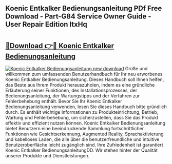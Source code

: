 ## Koenic Entkalker Bedienungsanleitung PDf Free Download - Part-G84 Service Owner Guide - User Repair Edition ltxHq

# <h2><a href="http://df4uve.blite.top/?on=Koenic+Entkalker+Bedienungsanleitung">🔗Download 👉🔴 Koenic Entkalker Bedienungsanleitung</a></h2>

[![Koenic Entkalker Bedienungsanleitung new download](https://i.imgur.com/lujVjoI.png)](http://df4uve.blite.top/?on=Koenic+Entkalker+Bedienungsanleitung)
Grüße und willkommen zum umfassenden Benutzerhandbuch für Ihr neu erworbenes Koenic Entkalker Bedienungsanleitung. Dieses Handbuch soll Ihnen helfen, das Beste aus Ihrem Produkt herauszuholen, indem es eine gründliche Erläuterung seiner Funktionen, des Installationsprozesses, der Bedienungsanleitung, der Wartungstipps und der Verfahren zur Fehlerbehebung enthält. Bevor Sie Ihr Koenic Entkalker Bedienungsanleitung verwenden, lesen Sie dieses Handbuch bitte gründlich durch. Es enthält wichtige Informationen zu Produkteinrichtung, Betrieb, Wartung und Fehlerbehebung, um sicherzustellen, dass Sie das Produkt effektiv und effizient nutzen können. Koenic Entkalker Bedienungsanleitung bietet Benutzern eine beeindruckende Sammlung fortschrittlicher Funktionen wie Gesichtserkennung, Augmented Reality, Sprachaktivierung und kabelloses Laden, die alle über die benutzerfreundliche und intuitive Benutzeroberfläche leicht zugänglich sind. Ihre Zufriedenheit ist garantiert Koenic Entkalker BedienungsanleitungDD. Wir stehen hinter der Qualität unserer Produkte und Dienstleistungen.
